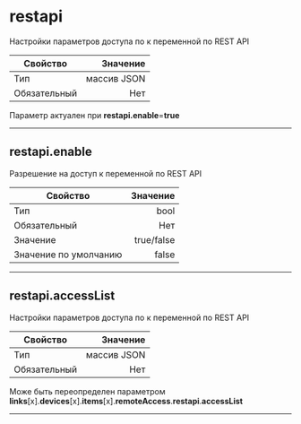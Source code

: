 # **restapi**

Настройки параметров доступа по к переменной по REST API

|Свойство|Значение|
|----|---:|
|Тип|массив JSON|
|Обязательный|Нет|

Параметр актуален при **restapi.enable**=**true**

----

## **restapi**.enable

Разрешение на доступ к переменной по REST API

|Свойство|Значение|
|----|---:|
|Тип|bool|
|Обязательный|Нет|
|Значение|true/false|
|Значение по умолчанию|false|

----

## **restapi**.accessList

Настройки параметров доступа по к переменной по REST API

|Свойство|Значение|
|----|---:|
|Тип|массив JSON|
|Обязательный|Нет|

Може быть переопределен параметром **links**[x].**devices**[x].**items**[x].**remoteAccess**.**restapi**.**accessList**

----
